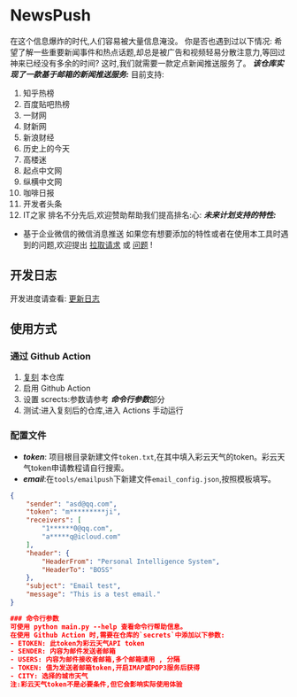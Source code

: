 # NewsPush
在这个信息爆炸的时代,人们容易被大量信息淹没。
你是否也遇到过以下情况:
希望了解一些重要新闻事件和热点话题,却总是被广告和视频轻易分散注意力,等回过神来已经没有多余的时间?
这时,我们就需要一款定点新闻推送服务了。
***该仓库实现了一款基于邮箱的新闻推送服务:***
目前支持:
1. 知乎热榜  
2. 百度贴吧热榜 
3. 一财网 
4. 财新网
5. 新浪财经 
6. 历史上的今天
7. 高楼迷 
8. 起点中文网  
9. 纵横中文网
10. 咖啡日报
11. 开发者头条
12. IT之家
排名不分先后,欢迎赞助帮助我们提高排名:心: 
***未来计划支持的特性:***
- 基于企业微信的微信消息推送
如果您有想要添加的特性或者在使用本工具时遇到的问题,欢迎提出 [拉取请求](https://github.com/IronManStank/NewsPush/pulls) 或 [问题](https://github.com/IronManStank/NewsPush/issues/new/choose) !
## 开发日志 
开发进度请查看: [更新日志](./CHANGELOG.md) 
## 使用方式 
### 通过 Github Action 
1. [复刻](https://github.com/IronManStank/NewsPush/fork) 本仓库 
2. 启用 Github Action 
3. 设置 scrects:参数请参考 ***命令行参数***部分 
4. 测试:进入复刻后的仓库,进入 Actions 手动运行 
### 配置文件
- ***token***: 项目根目录新建文件`token.txt`,在其中填入彩云天气的token。彩云天气token申请教程请自行搜索。 
- ***email***:在`tools/emailpush`下新建文件`email_config.json`,按照模板填写。

```json
{
    "sender": "asd@qq.com",
    "token": "m*********ji",
    "receivers": [
        "1******0@qq.com",
        "a*****q@icloud.com"
    ],
    "header": {
        "HeaderFrom": "Personal Intelligence System",
        "HeaderTo": "BOSS"
    },
    "subject": "Email test",
    "message": "This is a test email." 
}

### 命令行参数 
可使用 python main.py --help 查看命令行帮助信息。 
在使用 Github Action 时,需要在仓库的`secrets`中添加以下参数:
- ETOKEN: 此token为彩云天气API token 
- SENDER: 内容为邮件发送者邮箱 
- USERS: 内容为邮件接收者邮箱,多个邮箱请用 , 分隔 
- TOKEN: 值为发送者邮箱token,开启IMAP或POP3服务后获得 
- CITY: 选择的城市天气 
注:彩云天气token不是必要条件,但它会影响实际使用体验
